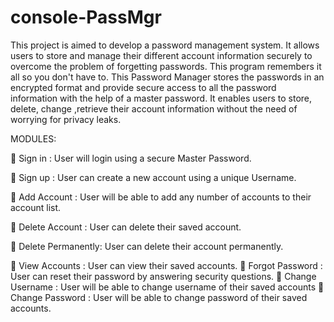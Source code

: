 # console-PassMgr


This project is aimed to develop a password management system. It allows
users to store and manage their different account information securely to
overcome the problem of forgetting passwords. This program remembers it all
so you don&#39;t have to. This Password Manager stores the passwords in an
encrypted format and provide secure access to all the password information
with the help of a master password. It enables users to store, delete, change
,retrieve their account information without the need of worrying for privacy
leaks.

MODULES:

 Sign in : User will login using a secure Master Password.

 Sign up : User can create a new account using a unique Username.

 Add Account : User will be able to add any number of accounts to their account list.

 Delete Account : User can delete their saved account.

 Delete Permanently: User can delete their account permanently.

 View Accounts : User can view their saved accounts.
 Forgot Password : User can reset their password by answering security questions.
 Change Username : User will be able to change username of their saved accounts
 Change Password : User will be able to change password of their saved accounts.

